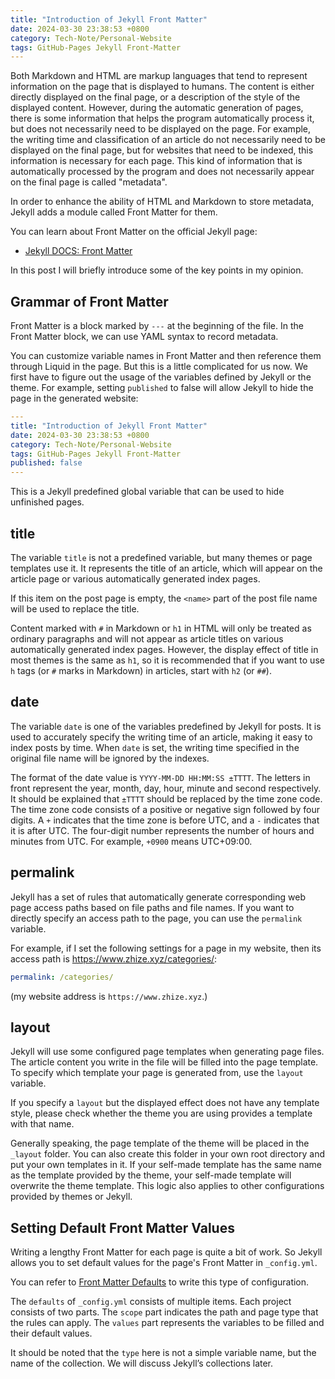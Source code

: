 ```yaml
---
title: "Introduction of Jekyll Front Matter"
date: 2024-03-30 23:38:53 +0800
category: Tech-Note/Personal-Website
tags: GitHub-Pages Jekyll Front-Matter
---
```


Both Markdown and HTML are markup languages that tend to represent information on the page that is displayed to humans. The content is either directly displayed on the final page, or a description of the style of the displayed content. However, during the automatic generation of pages, there is some information that helps the program automatically process it, but does not necessarily need to be displayed on the page. For example, the writing time and classification of an article do not necessarily need to be displayed on the final page, but for websites that need to be indexed, this information is necessary for each page. This kind of information that is automatically processed by the program and does not necessarily appear on the final page is called "metadata".

In order to enhance the ability of HTML and Markdown to store metadata, Jekyll adds a module called Front Matter for them.

You can learn about Front Matter on the official Jekyll page:

* [Jekyll DOCS: Front Matter](https://jekyllrb.com/docs/front-matter/)

In this post I will briefly introduce some of the key points in my opinion.

## Grammar of Front Matter

Front Matter is a block marked by `---` at the beginning of the file. In the Front Matter block, we can use YAML syntax to record metadata.

You can customize variable names in Front Matter and then reference them through Liquid in the page. But this is a little complicated for us now. We first have to figure out the usage of the variables defined by Jekyll or the theme. For example, setting `published` to false will allow Jekyll to hide the page in the generated website:

```yaml
---
title: "Introduction of Jekyll Front Matter"
date: 2024-03-30 23:38:53 +0800
category: Tech-Note/Personal-Website
tags: GitHub-Pages Jekyll Front-Matter
published: false
---
```

This is a Jekyll predefined global variable that can be used to hide unfinished pages.

## title

The variable `title` is not a predefined variable, but many themes or page templates use it. It represents the title of an article, which will appear on the article page or various automatically generated index pages.

If this item on the post page is empty, the `<name>` part of the post file name will be used to replace the title.

Content marked with `#` in Markdown or `h1` in HTML will only be treated as ordinary paragraphs and will not appear as article titles on various automatically generated index pages. However, the display effect of title in most themes is the same as `h1`, so it is recommended that if you want to use `h` tags (or `#` marks in Markdown) in articles, start with `h2` (or `##`).

## date

The variable `date` is one of the variables predefined by Jekyll for posts. It is used to accurately specify the writing time of an article, making it easy to index posts by time. When `date` is set, the writing time specified in the original file name will be ignored by the indexes.

The format of the date value is `YYYY-MM-DD HH:MM:SS ±TTTT`. The letters in front represent the year, month, day, hour, minute and second respectively. It should be explained that `±TTTT` should be replaced by the time zone code. The time zone code consists of a positive or negative sign followed by four digits. A `+` indicates that the time zone is before UTC, and a `-` indicates that it is after UTC. The four-digit number represents the number of hours and minutes from UTC. For example, `+0900` means UTC+09:00.

## permalink

Jekyll has a set of rules that automatically generate corresponding web page access paths based on file paths and file names. If you want to directly specify an access path to the page, you can use the `permalink` variable.

For example, if I set the following settings for a page in my website, then its access path is <https://www.zhize.xyz/categories/>:

```yaml
permalink: /categories/
```

(my website address is `https://www.zhize.xyz`.)

## layout

Jekyll will use some configured page templates when generating page files. The article content you write in the file will be filled into the page template. To specify which template your page is generated from, use the `layout` variable.

If you specify a `layout` but the displayed effect does not have any template style, please check whether the theme you are using provides a template with that name.

Generally speaking, the page template of the theme will be placed in the `_layout` folder. You can also create this folder in your own root directory and put your own templates in it. If your self-made template has the same name as the template provided by the theme, your self-made template will overwrite the theme template. This logic also applies to other configurations provided by themes or Jekyll.

## Setting Default Front Matter Values

Writing a lengthy Front Matter for each page is quite a bit of work. So Jekyll allows you to set default values for the page's Front Matter in `_config.yml`.

You can refer to [Front Matter Defaults](https://jekyllrb.com/docs/configuration/front-matter-defaults/) to write this type of configuration.

The `defaults` of `_config.yml` consists of multiple items. Each project consists of two parts. The `scope` part indicates the path and page type that the rules can apply. The `values` part represents the variables to be filled and their default values.

It should be noted that the `type` here is not a simple variable name, but the name of the collection. We will discuss Jekyll’s collections later.

